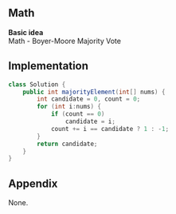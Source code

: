 **Math**  
---
**Basic idea**  
Math - Boyer-Moore Majority Vote

Implementation
---
```java
class Solution {
    public int majorityElement(int[] nums) {
        int candidate = 0, count = 0;
        for (int i:nums) {
            if (count == 0)
                candidate = i;
            count += i == candidate ? 1 : -1;
        }
        return candidate;
    }
}
```
**Appendix**
---
None.
